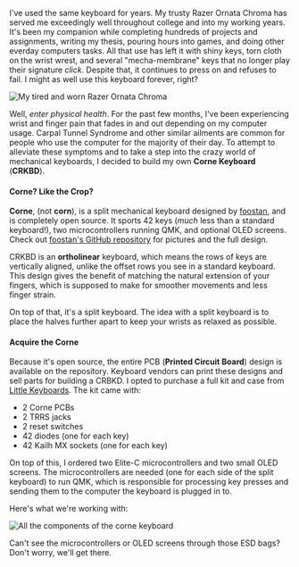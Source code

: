 I've used the same keyboard for years. My trusty Razer Ornata Chroma has served
me exceedingly well throughout college and into my working years. It's been my
companion while completing hundreds of projects and assignments, writing my
thesis, pouring hours into games, and doing other everday computers tasks. All
that use has left it with shiny keys, torn cloth on the wrist wrest, and several
"mecha-membrane" keys that no longer play their signature *click*. Despite that,
it continues to press on and refuses to fail. I might as well use this keyboard
forever, right?

![My tired and worn Razer Ornata Chroma](/images/posts/2023-10-29-keyboard-corne-build/razer_ornata_chroma.jpg)

Well, *enter physical health*. For the past few months, I've been experiencing
wrist and finger pain that fades in and out depending on my computer usage.
Carpal Tunnel Syndrome and other similar ailments are common for people who use
the computer for the majority of their day. To attempt to alleviate these
symptoms and to take a step into the crazy world of mechanical keyboards, I
decided to build my own **Corne Keyboard** (**CRKBD**).

#### Corne? Like the Crop?

**Corne**, (not **corn**), is a split mechanical keyboard designed by
[foostan](https://github.com/foostan), and is completely open source. It sports
42 keys (*much* less than a standard keyboard!), two microcontrollers running
QMK, and optional OLED screens. Check out
[foostan's GitHub repository](https://github.com/foostan/crkbd)
for pictures and the full design.

CRKBD is an **ortholinear** keyboard, which means the rows of keys are
vertically aligned, unlike the offset rows you see in a standard keyboard.
This design gives the benefit of matching the natural extension of your fingers,
which is supposed to make for smoother movements and less finger strain.

On top of that, it's a split keyboard. The idea with a split keyboard is to
place the halves further apart to keep your wrists as relaxed as possible.

#### Acquire the Corne

Because it's open source, the entire PCB (**Printed Circuit Board**) design is
available on the repository. Keyboard vendors can print these designs and sell
parts for building a CRBKD. I opted to purchase a full kit and case from
[Little Keyboards](https://www.littlekeyboards.com/). The kit came with:

* 2 Corne PCBs
* 2 TRRS jacks
* 2 reset switches
* 42 diodes (one for each key)
* 42 Kailh MX sockets (one for each key)

On top of this, I ordered two Elite-C microcontrollers and two small OLED
screens. The microcontrollers are needed (one for each side of the split
keyboard) to run QMK, which is responsible for processing key presses and
sending them to the computer the keyboard is plugged in to.

Here's what we're working with:

![All the components of the corne keyboard](/images/posts/2023-10-29-keyboard-corne-build/kit_all.jpg)

Can't see the microcontrollers or OLED screens through those ESD bags? Don't
worry, we'll get there.

